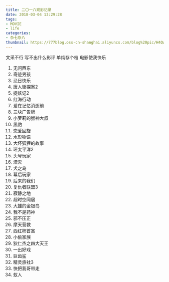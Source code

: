 ```yaml
---
title: 二〇一八观影记录
date: 2018-03-04 13:29:28
tags: 
- MOVIE
- life
categories: 
- 杂七杂八
thumbnail: https://777blog.oss-cn-shanghai.aliyuncs.com/blog%20pic/H4QwfbZBE18hirX.png
---
```

文采不行 写不出什么影评
单纯存个档
电影使我快乐
<!--more-->

1. 无问西东
2. 奇迹男孩
3. 忌日快乐
4. 唐人街探案2
5. 捉妖记2
6. 红海行动
7. 爱在记忆消逝前
8. 三块广告牌
9. 小萝莉的猴神大叔
10. 黑豹
11. 恋爱回旋
12. 水形物语
13. 大坏狐狸的故事
14. 环太平洋2
15. 头号玩家
16. 湮灭
17. 犬之岛
18. 幕后玩家
19. 后来的我们
20. 复仇者联盟3
21. 寂静之地
22. 超时空同居
23. 大雄的金银岛
24. 我不是药神
25. 邪不压正
26. 摩天营救
27. 西红柿首富
28. 小偷家族
29. 狄仁杰之四大天王
30. 一出好戏
31. 巨齿鲨
32. 精灵旅社3
33. 快把我哥带走
34. 蚁人